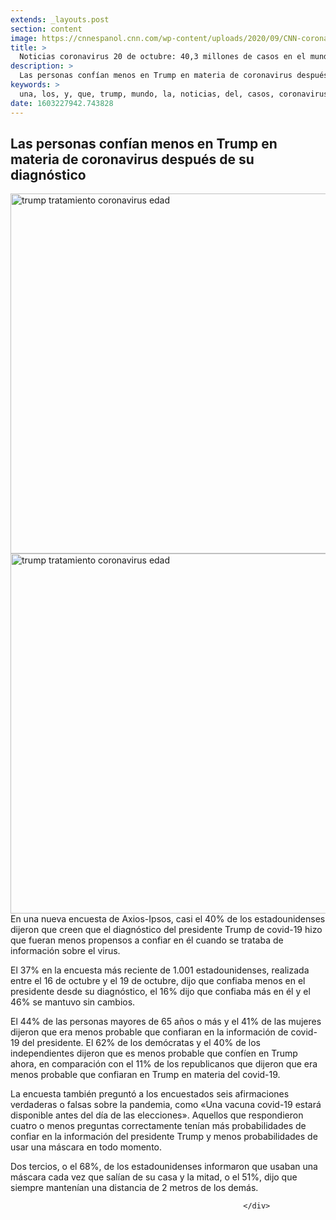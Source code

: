```yaml
--- 
extends: _layouts.post 
section: content 
image: https://cnnespanol.cnn.com/wp-content/uploads/2020/09/CNN-corona-topshot-e1599030233855.jpg?quality=100&strip=info 
title: > 
  Noticias coronavirus 20 de octubre: 40,3 millones de casos en el mundo 
description: > 
  Las personas confían menos en Trump en materia de coronavirus después de su diagnósticoEn una nueva encuesta de Axios-Ipsos, casi el 40% de los estadounidenses dijeron que creen que el diagnóstico del presidente Trump de covid-19 hizo que fueran menos propensos a confiar en él cuando se trataba de información sobre el virus.El 37% en la encuesta más reciente de 1.001 estadounidenses, realizada entre el 16 de octubre y el 19 de octubre, dijo que confiaba menos en el presidente desde su diagnóstico, el 16% dijo que confiaba más en él y el 46% se mantuvo sin cambios.El 44% de las personas mayores de 65 años o más y el 41% de las mujeres dijeron que era menos probable que confiaran en la información de covid-19 del presidente.El 62% de los demócratas y el 40% de los independientes dijeron que es menos probable que confíen en Trump ahora, en comparación con el 11% de los republicanos que dijeron que era menos probable que confiaran en Trump en materia del covid-19.Aquellos que respondieron cuatro o menos preguntas correctamente tenían más probabilidades de confiar en la información del presidente Trump y menos probabilidades de usar una máscara en todo momento. 
keywords: > 
  una, los, y, que, trump, mundo, la, noticias, del, casos, coronavirus, octubre, 403, en, menos, millones, el, 20 
date: 1603227942.743828 
--- 
```

<div><p class="liveblog__title">
																<h2>Las personas conf&#237;an menos en Trump en materia de coronavirus despu&#233;s de su diagn&#243;stico</h2>
														</p><p><a href="https://cnnespanol.cnn.com/wp-content/uploads/2020/10/trump-tratamiento-coronavirus-edad.jpg?quality=100&amp;strip=info"><img class="alignnone size-full wp-image-901881" src="https://cnnespanol.cnn.com/wp-content/plugins/lazy-load-0.7/images/1x1.trans.gif" alt="trump tratamiento coronavirus edad" width="1024" height="576"><img class="alignnone size-full wp-image-901881" src="https://cnnespanol.cnn.com/wp-content/uploads/2020/10/trump-tratamiento-coronavirus-edad.jpg?quality=100&amp;strip=info" alt="trump tratamiento coronavirus edad" width="1024" height="576"></a><br>
En una nueva encuesta de Axios-Ipsos, casi el 40% de los estadounidenses dijeron que creen que el diagn&#243;stico del presidente Trump de covid-19 hizo que fueran menos propensos a confiar en &#233;l cuando se trataba de informaci&#243;n sobre el virus.</p>
<p>El 37% en la encuesta m&#225;s reciente de 1.001 estadounidenses, realizada entre el 16 de octubre y el 19 de octubre, dijo que confiaba menos en el presidente desde su diagn&#243;stico, el 16% dijo que confiaba m&#225;s en &#233;l y el 46% se mantuvo sin cambios.</p>
<p>El 44% de las personas mayores de 65 a&#241;os o m&#225;s y el 41% de las mujeres dijeron que era menos probable que confiaran en la informaci&#243;n de covid-19 del presidente. El 62% de los dem&#243;cratas y el 40% de los independientes dijeron que es menos probable que conf&#237;en en Trump ahora, en comparaci&#243;n con el 11% de los republicanos que dijeron que era menos probable que confiaran en Trump en materia del covid-19.</p>
<p>La encuesta tambi&#233;n pregunt&#243; a los encuestados seis afirmaciones verdaderas o falsas sobre la pandemia, como &#171;Una vacuna covid-19 estar&#225; disponible antes del d&#237;a de las elecciones&#187;. Aquellos que respondieron cuatro o menos preguntas correctamente ten&#237;an m&#225;s probabilidades de confiar en la informaci&#243;n del presidente Trump y menos probabilidades de usar una m&#225;scara en todo momento.</p>
<p>Dos tercios, o el 68%, de los estadounidenses informaron que usaban una m&#225;scara cada vez que sal&#237;an de su casa y la mitad, o el 51%, dijo que siempre manten&#237;an una distancia de 2 metros de los dem&#225;s.</p>
															 
														</div>